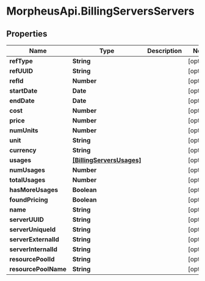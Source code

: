 # MorpheusApi.BillingServersServers

## Properties

Name | Type | Description | Notes
------------ | ------------- | ------------- | -------------
**refType** | **String** |  | [optional] 
**refUUID** | **String** |  | [optional] 
**refId** | **Number** |  | [optional] 
**startDate** | **Date** |  | [optional] 
**endDate** | **Date** |  | [optional] 
**cost** | **Number** |  | [optional] 
**price** | **Number** |  | [optional] 
**numUnits** | **Number** |  | [optional] 
**unit** | **String** |  | [optional] 
**currency** | **String** |  | [optional] 
**usages** | [**[BillingServersUsages]**](BillingServersUsages.md) |  | [optional] 
**numUsages** | **Number** |  | [optional] 
**totalUsages** | **Number** |  | [optional] 
**hasMoreUsages** | **Boolean** |  | [optional] 
**foundPricing** | **Boolean** |  | [optional] 
**name** | **String** |  | [optional] 
**serverUUID** | **String** |  | [optional] 
**serverUniqueId** | **String** |  | [optional] 
**serverExternalId** | **String** |  | [optional] 
**serverInternalId** | **String** |  | [optional] 
**resourcePoolId** | **String** |  | [optional] 
**resourcePoolName** | **String** |  | [optional] 


